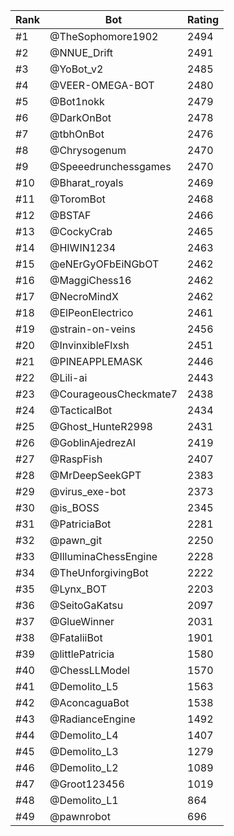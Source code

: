 Rank|Bot|Rating
---|---|---
#1|@TheSophomore1902|2494
#2|@NNUE_Drift|2491
#3|@YoBot_v2|2485
#4|@VEER-OMEGA-BOT|2480
#5|@Bot1nokk|2479
#6|@DarkOnBot|2478
#7|@tbhOnBot|2476
#8|@Chrysogenum|2470
#9|@Speeedrunchessgames|2470
#10|@Bharat_royals|2469
#11|@ToromBot|2468
#12|@BSTAF|2466
#13|@CockyCrab|2465
#14|@HIWIN1234|2463
#15|@eNErGyOFbEiNGbOT|2462
#16|@MaggiChess16|2462
#17|@NecroMindX|2462
#18|@ElPeonElectrico|2461
#19|@strain-on-veins|2456
#20|@InvinxibleFlxsh|2451
#21|@PINEAPPLEMASK|2446
#22|@Lili-ai|2443
#23|@CourageousCheckmate7|2438
#24|@TacticalBot|2434
#25|@Ghost_HunteR2998|2431
#26|@GoblinAjedrezAI|2419
#27|@RaspFish|2407
#28|@MrDeepSeekGPT|2383
#29|@virus_exe-bot|2373
#30|@is_BOSS|2345
#31|@PatriciaBot|2281
#32|@pawn_git|2250
#33|@IlluminaChessEngine|2228
#34|@TheUnforgivingBot|2222
#35|@Lynx_BOT|2203
#36|@SeitoGaKatsu|2097
#37|@GlueWinner|2031
#38|@FataliiBot|1901
#39|@littlePatricia|1580
#40|@ChessLLModel|1570
#41|@Demolito_L5|1563
#42|@AconcaguaBot|1538
#43|@RadianceEngine|1492
#44|@Demolito_L4|1407
#45|@Demolito_L3|1279
#46|@Demolito_L2|1089
#47|@Groot123456|1019
#48|@Demolito_L1|864
#49|@pawnrobot|696
